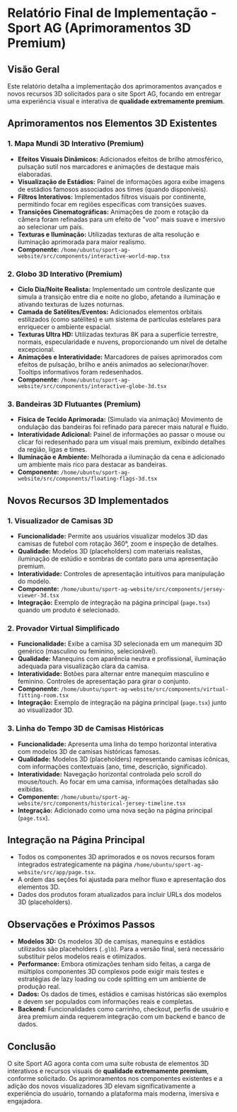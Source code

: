 # Relatório Final de Implementação - Sport AG (Aprimoramentos 3D Premium)

## Visão Geral
Este relatório detalha a implementação dos aprimoramentos avançados e novos recursos 3D solicitados para o site Sport AG, focando em entregar uma experiência visual e interativa de **qualidade extremamente premium**.

## Aprimoramentos nos Elementos 3D Existentes

### 1. Mapa Mundi 3D Interativo (Premium)
- **Efeitos Visuais Dinâmicos:** Adicionados efeitos de brilho atmosférico, pulsação sutil nos marcadores e animações de destaque mais elaboradas.
- **Visualização de Estádios:** Painel de informações agora exibe imagens de estádios famosos associados aos times (quando disponíveis).
- **Filtros Interativos:** Implementados filtros visuais por continente, permitindo focar em regiões específicas com transições suaves.
- **Transições Cinematográficas:** Animações de zoom e rotação da câmera foram refinadas para um efeito de "voo" mais suave e imersivo ao selecionar um país.
- **Texturas e Iluminação:** Utilizadas texturas de alta resolução e iluminação aprimorada para maior realismo.
- **Componente:** `/home/ubuntu/sport-ag-website/src/components/interactive-world-map.tsx`

### 2. Globo 3D Interativo (Premium)
- **Ciclo Dia/Noite Realista:** Implementado um controle deslizante que simula a transição entre dia e noite no globo, afetando a iluminação e ativando texturas de luzes noturnas.
- **Camada de Satélites/Eventos:** Adicionados elementos orbitais estilizados (como satélites) e um sistema de partículas estelares para enriquecer o ambiente espacial.
- **Texturas Ultra HD:** Utilizadas texturas 8K para a superfície terrestre, normais, especularidade e nuvens, proporcionando um nível de detalhe excepcional.
- **Animações e Interatividade:** Marcadores de países aprimorados com efeitos de pulsação, brilho e anéis animados ao selecionar/hover. Tooltips informativos foram redesenhados.
- **Componente:** `/home/ubuntu/sport-ag-website/src/components/interactive-globe-3d.tsx`

### 3. Bandeiras 3D Flutuantes (Premium)
- **Física de Tecido Aprimorada:** (Simulado via animação) Movimento de ondulação das bandeiras foi refinado para parecer mais natural e fluido.
- **Interatividade Adicional:** Painel de informações ao passar o mouse ou clicar foi redesenhado para um visual mais premium, exibindo detalhes da região, ligas e times.
- **Iluminação e Ambiente:** Melhorada a iluminação da cena e adicionado um ambiente mais rico para destacar as bandeiras.
- **Componente:** `/home/ubuntu/sport-ag-website/src/components/floating-flags-3d.tsx`

## Novos Recursos 3D Implementados

### 1. Visualizador de Camisas 3D
- **Funcionalidade:** Permite aos usuários visualizar modelos 3D das camisas de futebol com rotação 360°, zoom e inspeção de detalhes.
- **Qualidade:** Modelos 3D (placeholders) com materiais realistas, iluminação de estúdio e sombras de contato para uma apresentação premium.
- **Interatividade:** Controles de apresentação intuitivos para manipulação do modelo.
- **Componente:** `/home/ubuntu/sport-ag-website/src/components/jersey-viewer-3d.tsx`
- **Integração:** Exemplo de integração na página principal (`page.tsx`) quando um produto é selecionado.

### 2. Provador Virtual Simplificado
- **Funcionalidade:** Exibe a camisa 3D selecionada em um manequim 3D genérico (masculino ou feminino, selecionável).
- **Qualidade:** Manequins com aparência neutra e profissional, iluminação adequada para visualização clara da camisa.
- **Interatividade:** Botões para alternar entre manequim masculino e feminino. Controles de apresentação para girar o conjunto.
- **Componente:** `/home/ubuntu/sport-ag-website/src/components/virtual-fitting-room.tsx`
- **Integração:** Exemplo de integração na página principal (`page.tsx`) junto ao visualizador 3D.

### 3. Linha do Tempo 3D de Camisas Históricas
- **Funcionalidade:** Apresenta uma linha do tempo horizontal interativa com modelos 3D de camisas históricas famosas.
- **Qualidade:** Modelos 3D (placeholders) representando camisas icônicas, com informações contextuais (ano, time, descrição, significado).
- **Interatividade:** Navegação horizontal controlada pelo scroll do mouse/touch. Ao focar em uma camisa, informações detalhadas são exibidas.
- **Componente:** `/home/ubuntu/sport-ag-website/src/components/historical-jersey-timeline.tsx`
- **Integração:** Adicionado como uma nova seção na página principal (`page.tsx`).

## Integração na Página Principal
- Todos os componentes 3D aprimorados e os novos recursos foram integrados estrategicamente na página `/home/ubuntu/sport-ag-website/src/app/page.tsx`.
- A ordem das seções foi ajustada para melhor fluxo e apresentação dos elementos 3D.
- Dados dos produtos foram atualizados para incluir URLs dos modelos 3D (placeholders).

## Observações e Próximos Passos
- **Modelos 3D:** Os modelos 3D de camisas, manequins e estádios utilizados são placeholders (`.glb`). Para a versão final, será necessário substituir pelos modelos reais e otimizados.
- **Performance:** Embora otimizações tenham sido feitas, a carga de múltiplos componentes 3D complexos pode exigir mais testes e estratégias de lazy loading ou code splitting em um ambiente de produção real.
- **Dados:** Os dados de times, estádios e camisas históricas são exemplos e devem ser populados com informações reais e completas.
- **Backend:** Funcionalidades como carrinho, checkout, perfis de usuário e área premium ainda requerem integração com um backend e banco de dados.

## Conclusão
O site Sport AG agora conta com uma suíte robusta de elementos 3D interativos e recursos visuais de **qualidade extremamente premium**, conforme solicitado. Os aprimoramentos nos componentes existentes e a adição dos novos visualizadores 3D elevam significativamente a experiência do usuário, tornando a plataforma mais moderna, imersiva e engajadora.

